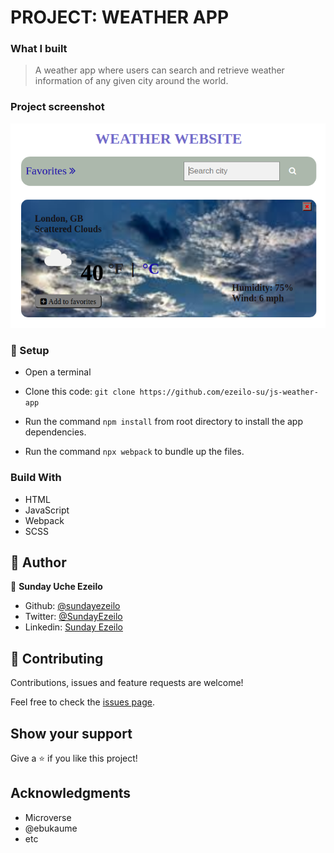 # PROJECT: WEATHER APP

### What I built

> A weather app where users can search and retrieve weather information of any given city around the world.


### Project screenshot

![Page](src/images/search.png)


### 📝 Setup

 - Open a terminal
 
 - Clone this code: 
        ```
        git clone https://github.com/ezeilo-su/js-weather-app
        ```

- Run the command ```npm install``` from root directory to install the app dependencies.

- Run the command ```npx webpack``` to bundle up the files.


### Build With

-	HTML
- JavaScript
- Webpack
- SCSS
    

## 👤 Author


👤 **Sunday Uche Ezeilo**

- Github: [@sundayezeilo](https://github.com/ezeilo-su)
- Twitter: [@SundayEzeilo](https://twitter.com/SundayEzeilo)
- Linkedin: [Sunday Ezeilo](https://www.linkedin.com/in/sunday-ezeilo-a6a67664/)


## 🤝 Contributing

Contributions, issues and feature requests are welcome!

Feel free to check the [issues page](https://github.com/ezeilo-su/js-weather-app/issues).

## Show your support

Give a ⭐️ if you like this project!

## Acknowledgments

- Microverse
- @ebukaume
- etc
